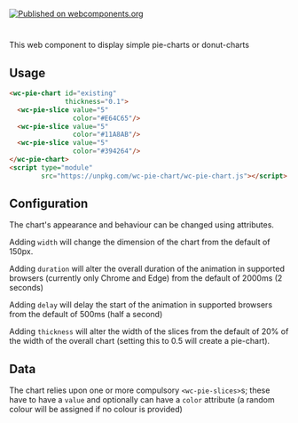 [![Published on webcomponents.org](https://img.shields.io/badge/webcomponents.org-published-blue.svg)](https://www.webcomponents.org/element/wc-pie-chart)

# <wc-pie-chart>

This web component to display simple pie-charts or donut-charts

## Usage

```html
<wc-pie-chart id="existing"
              thickness="0.1">
  <wc-pie-slice value="5"
                color="#E64C65"/>
  <wc-pie-slice value="5"
                color="#11A8AB"/>
  <wc-pie-slice value="5"
                color="#394264"/>
</wc-pie-chart>
<script type="module"
        src="https://unpkg.com/wc-pie-chart/wc-pie-chart.js"></script>
```


## Configuration

The chart's appearance and behaviour can be changed using attributes.

Adding `width` will change the dimension of the chart from the default of 150px.

Adding `duration` will alter the overall duration of the animation in supported browsers (currently only Chrome and Edge) from the default of 2000ms (2 seconds)

Adding `delay` will delay the start of the animation in supported browsers from the default of 500ms (half a second) 

Adding `thickness` will alter the width of the slices from the default of 20% of the width of the overall chart (setting this to 0.5 will create a pie-chart).

## Data

The chart relies upon one or more compulsory `<wc-pie-slices>`s; these have to have a `value` and optionally can have a `color` attribute (a random colour will be assigned if no colour is provided)


